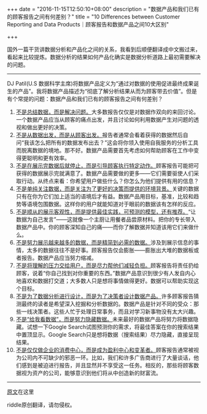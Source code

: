 +++
date = "2016-11-15T12:50:10+08:00"
description = "数据产品和我们已有的顾客报告之间有何差别？"
title = "10 Differences between Customer Reporting and Data Products｜顾客报告和数据产品之间10大区别"

+++

国外一篇干货讲数据分析和产品化之间的关系，我看到后顺便翻译成中文搬过来，看起来比较提炼。数据分析的结果如何产品化确实是数据分析道路上最初需要解决的问题。

---

DJ Patil(U.S 数据科学主席)将数据产品定义为“通过对数据的使用促进最终成果诞生的产品”。我将数据产品描述为“彻底了解分析结果从而为顾客带去价值”。但是有个常提的问题：数据产品和我们已有的顾客报告之间有何差别？

1. <u>不是总结数据，而是解决问题。</u>大多数报告仅仅是对数据作双向的来回讨论。一个数据产品应当从顾客的痛点出发，并且讨论如何利用数据产生对问题的透视和做出更好的决策。
2. <u>不是从数据出发，而是从顾客出发。</u>报告者通常会看着获得的数据然后自问“我该怎么把所有的数据发布出去？”这会将你领入使用自我服务的分析工具而脱离数据的境地。那不好。数据产品需要首先考虑如何帮助顾客在工作中变得更聪明和更有效率。
3. <u>不是在展示完数据后就停止，而是引导顾客执行特定动作。</u>顾客报告可能把可获得的数据展示完就满意了。数据产品需要做的更多——它们需要驱使人们采取行动。从终点来看：你希望用户做些什么？你怎么为他们提供有用的信息？
4. <u>不是单纯关注数据，而是关注为了更好的决策而提供的环境背景。</u>关键的数据只有在你为它们加上适当的语境后才有益。数据产品用目标，基准，比较和趋势等语境包围数据。这样你的用户就能知道对于眼前的数据该有怎样的反应。
5. <u>不是顺从的展示客观性，而是提供最佳实践，可预测的模型，还有推荐。</u>“让数据为自己发言”——这就像一个主厨让用餐者品尝原材料。把你的专长带入数据产品中。你的顾客深知自己的痛——而你了解数据并知道该用它们来做什么。
6. <u>不是努力展示越来越多的数据，而是精简到必需的数据。</u>涉及到展示信息的事情，太多的数据往往不是好事。顾客报告仅会膨胀——膨胀出大堆的数据板或者报告。数据产品应当努力缩减。
7. <u>不是将理解的压力交给用户，而是尽力帮他们减轻负担。</u>顾客报告将责任扔给顾客，说着“你自己找到对你重要的东西。”数据产品意识到很少有人发自内心地喜欢和数据打交道；大多数人只是想将事情做得更好。数据可以帮助实现这个目标。
8. <u>不是为了数据分析进行设计，而是为了决策者设计数据产品。</u>许多顾客报告猜测最终的读者是希望深入挖掘和分析数据的。数据产品是针对不同的受众：那些一线决策者。这些人忙于处理日常事务，而且对学习新事物没有太大兴趣。
9. <u>不是“给我看数据”，而是努力隐藏数据。</u>未来最好的数据产品将努力将数据隐藏。试想一下Google Search试图预测你的需求，将最佳答案在你的搜索结果中置顶显示。Google Search只是想将数据（搜索结果）尽力隐藏，直接呈现结果。
10. <u>不是仅仅做企业的消费中心，而是成为盈利中心和变革者。</u>顾客报告通常被视为公司内不可缺少的邪恶一环。比如，我们和许多广告商进行了大量谈话，他们感到是被迫进行报告，并且显然并不享受这一任务。相反的，那些将顾客数据视为资产的公司，能够意识到他们将从中创造新的财富流。

---

[原文](http://www.juiceanalytics.com/writing/10-differences-between-customer-reporting-and-data-products)在这里

riddle原创翻译，请勿侵权。